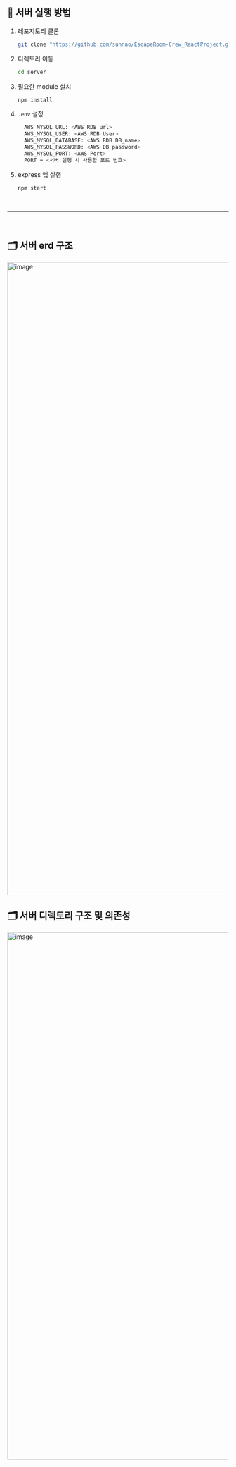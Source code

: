 ## 🏃 서버 실행 방법

1. 레포지토리 클론
    ```bash
    git clone "https://github.com/sunnao/EscapeRoom-Crew_ReactProject.git"
    ```

2. 디렉토리 이동 
    ```bash
    cd server
    ```
3. 필요한 module 설치
    ```bash
    npm install
    ```
4. `.env` 설정
    ```bash
      AWS_MYSQL_URL: <AWS RDB url>
      AWS_MYSQL_USER: <AWS RDB User>
      AWS_MYSQL_DATABASE: <AWS RDB DB_name>
      AWS_MYSQL_PASSWORD: <AWS DB password>
      AWS_MYSQL_PORT: <AWS Port>
      PORT = <서버 실행 시 사용할 포트 번호>
    ```
5. express 앱 실행
    ```bash
    npm start
    ```

<br/>

---
<br/>

## 🗂 서버 erd 구조
<img width="1437" alt="image" src="https://user-images.githubusercontent.com/89888075/210206564-ea36859e-f129-460c-9b6b-72fe0d0e99ed.png">

<br/>

## 🗂 서버 디렉토리 구조 및 의존성
<img width="1197" alt="image" src="https://user-images.githubusercontent.com/89888075/210204519-72ee3e3b-5d46-40a3-aae6-8e5d5c0e4a23.png">
